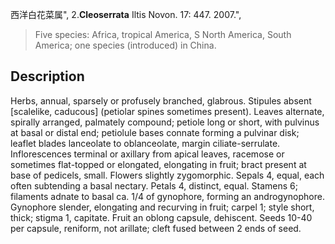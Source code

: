 西洋白花菜属",
2.**Cleoserrata** Iltis Novon. 17: 447. 2007.",

> Five species: Africa, tropical America, S North America, South America; one species (introduced) in China.

## Description
Herbs, annual, sparsely or profusely branched, glabrous. Stipules absent [scalelike, caducous] (petiolar spines sometimes present). Leaves alternate, spirally arranged, palmately compound; petiole long or short, with pulvinus at basal or distal end; petiolule bases connate forming a pulvinar disk; leaflet blades lanceolate to oblanceolate, margin ciliate-serrulate. Inflorescences terminal or axillary from apical leaves, racemose or sometimes flat-topped or elongated, elongating in fruit; bract present at base of pedicels, small. Flowers slightly zygomorphic. Sepals 4, equal, each often subtending a basal nectary. Petals 4, distinct, equal. Stamens 6; filaments adnate to basal ca. 1/4 of gynophore, forming an androgynophore. Gynophore slender, elongating and recurving in fruit; carpel 1; style short, thick; stigma 1, capitate. Fruit an oblong capsule, dehiscent. Seeds 10-40 per capsule, reniform, not arillate; cleft fused between 2 ends of seed.
